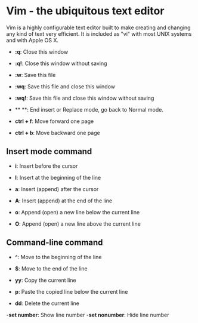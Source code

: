 # Vim - the ubiquitous text editor

 Vim is a highly configurable text editor built to make creating and changing any kind of text very efficient. It is included as "vi" with most UNIX systems and with Apple OS X.

- **:q<Enter>**: Close this window
- **:q!<Enter>**: Close this window without saving

- **:w<Enter>**: Save this file
- **:wq<Enter>**: Save this file and close this window

- **:wq!<Enter>**: Save this file and close this window without saving

- **<Esc> **: End insert or Replace mode, go back to Normal mode.

- **ctrl + f**: Move forward one page
- **ctrl + b**: Move backward one page

## Insert mode command

- **i**: Insert before the cursor
- **I**: Insert at the beginning of the line

- **a**: Insert (append) after the cursor
- **A**: Insert (append) at the end of the line

- **o**: Append (open) a new line below the current line
- **O**: Append (open) a new line above the current line

## Command-line command

- **^**: Move to the beginning of the line
- **$**: Move to the end of the line

- **yy**: Copy the current line
- **p**: Paste the copied line below the current line
- **dd**: Delete the current line

-**set number**: Show line number
-**set nonumber**: Hide line number

